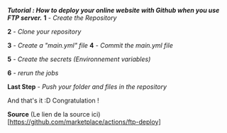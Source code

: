 ***Tutorial : How to deploy your online website with Github when you use FTP server.***
**1** - *Create the Repository* 

**2** - *Clone your repository*

**3** - *Create a "main.yml" file*
[](https://raw.githubusercontent.com/EmiliePieront/FTP-deploy-action-Watch/main/images/Action-0.png)
**4** - *Commit the main.yml file*

**5** - *Create the secrets (Environnement variables)* 

**6** - *rerun the jobs* 

**Last Step** - *Push your folder and files in the repository* 

And that's it :D Congratulation ! 

**Source** 
(Le lien de la source ici)[https://github.com/marketplace/actions/ftp-deploy]
